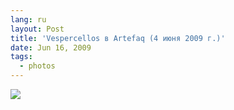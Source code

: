 ```yaml
---
lang: ru
layout: Post
title: 'Vespercellos в Artefaq (4 июня 2009 г.)'
date: Jun 16, 2009
tags:
  - photos
---
```


![](/images/blog/2009-06-04-5D-5142-Artem-Sapegin.jpg)
